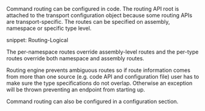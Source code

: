 Command routing can be configured in code. The routing API root is attached to the transport configuration object because some routing APIs are transport-specific. The routes can be specified on assembly, namespace or specific type level.

snippet: Routing-Logical

The per-namespace routes override assembly-level routes and the per-type routes override both namespace and assembly routes.

Routing engine prevents ambiguous routes so if route information comes from more than one source (e.g. code API and configuration file) user has to make sure the type specifications do not overlap. Otherwise an exception will be thrown preventing an endpoint from starting up.

Command routing can also be configured in a configuration section.
